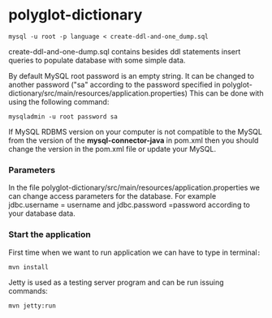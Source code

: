 # polyglot-dictionary

```
mysql -u root -p language < create-ddl-and-one_dump.sql 
```
create-ddl-and-one-dump.sql contains besides ddl statements insert queries to populate
database with some simple data.

By default MySQL root password is an empty string. It can be changed to another password 
("sa" according to the password specified in polyglot-dictionary/src/main/resources/application.properties)
This can be done with using the following command:
```
mysqladmin -u root password sa
```

If MySQL RDBMS version on your computer is not compatible to the MySQL from the 
version of the **mysql-connector-java** in pom.xml then you should change
the version in the pom.xml file or update your MySQL.

### Parameters


In the file polyglot-dictionary/src/main/resources/application.properties 
we can change access parameters for the database.  For example jdbc.username = username and 
jdbc.password =password according to your database data. 

### Start the application 
First time when we want to run application we can have to type in terminal`:`
```
mvn install 
```
Jetty is used as a testing server program and can be run issuing commands: 
```
mvn jetty:run 
```

